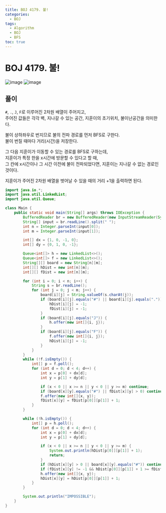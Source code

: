 ```yaml
---
title: BOJ 4179. 불!
categories:
  - BOJ
tags:
  - Algorithm
  - BOJ
  - BFS
toc: true
---
```


# BOJ 4179. 불!
![image](https://user-images.githubusercontent.com/39984656/137640743-c0b6ed54-827b-430d-a33d-18a96e914399.png)
![image](https://user-images.githubusercontent.com/39984656/137640760-49915a4b-8018-43db-a6a9-23b10abcc38e.png)

## 풀이
`#`, `.`, `J`, `F`로 이루어진 2차원 배열이 주어지고,  
주어진 값들은 각각 벽, 지나갈 수 있는 공간, 지훈이의 초기위치, 불이난공간을 의미한다.    
  
불이 상하좌우로 번지므로 불의 전파 경로를 먼저 BFS로 구한다.  
불이 번질 때마다 거리(시간)을 저장한다.    
  
그 다음 지훈이가 이동할 수 있는 경로를 BFS로 구하는데,  
지훈이가 특정 한을 x시간에 방문할 수 있다고 할 때,   
그 칸에 x시간이나 그 시간 이전에 불이 전파되었다면, 지훈이는 지나갈 수 없는 경로인 것이다.  

지훈이가 주어진 2차원 배열을 벗어날 수 있을 때의 거리 +1을 출력하면 된다.  
```java
import java.io.*;
import java.util.LinkedList;
import java.util.Queue;

class Main {
    public static void main(String[] args) throws IOException {
        BufferedReader br = new BufferedReader(new InputStreamReader(System.in));
        String[] input = br.readLine().split(" ");
        int n = Integer.parseInt(input[0]);
        int m = Integer.parseInt(input[1]);

        int[] dx = {1, 0, -1, 0};
        int[] dy = {0, 1, 0, -1};

        Queue<int[]> h = new LinkedList<>();
        Queue<int[]> f = new LinkedList<>();
        String[][] board = new String[n][m];
        int[][] hDist = new int[n][m];
        int[][] fDist = new int[n][m];

        for (int i = 0; i < n; i++) {
            String s = br.readLine();
            for (int j = 0; j < m; j++) {
                board[i][j] = String.valueOf(s.charAt(j));
                if (board[i][j].equals("#") || board[i][j].equals(".")) {
                    hDist[i][j] = -1;
                    fDist[i][j] = -1;
                }
                if (board[i][j].equals("J")) {
                    h.offer(new int[]{i, j});
                }
                if (board[i][j].equals("F")) {
                    f.offer(new int[]{i, j});
                    hDist[i][j] = -1;
                }
            }
        }
        while (!f.isEmpty()) {
            int[] p = f.poll();
            for (int d = 0; d < 4; d++) {
                int x = p[0] + dx[d];
                int y = p[1] + dy[d];

                if (x < 0 || x >= n || y < 0 || y >= m) continue;
                if (board[x][y].equals("#") || fDist[x][y] > 0) continue;
                f.offer(new int[]{x, y});
                fDist[x][y] = fDist[p[0]][p[1]] + 1;
            }
        }

        while (!h.isEmpty()) {
            int[] p = h.poll();
            for (int d = 0; d < 4; d++) {
                int x = p[0] + dx[d];
                int y = p[1] + dy[d];

                if (x < 0 || x >= n || y < 0 || y >= m) {
                    System.out.println(hDist[p[0]][p[1]] + 1);
                    return;
                }
                if (hDist[x][y] > 0 || board[x][y].equals("#")) continue;
                if (fDist[x][y] != -1 && hDist[p[0]][p[1]] + 1 >= fDist[x][y]) continue;
                h.offer(new int[]{x, y});
                hDist[x][y] = hDist[p[0]][p[1]] + 1;
            }
        }

        System.out.println("IMPOSSIBLE");
    }
}
```